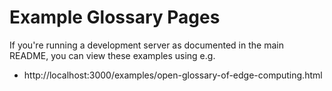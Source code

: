 # Example Glossary Pages

If you're running a development server as documented in the main README, you can view these examples using e.g.

* http://localhost:3000/examples/open-glossary-of-edge-computing.html
